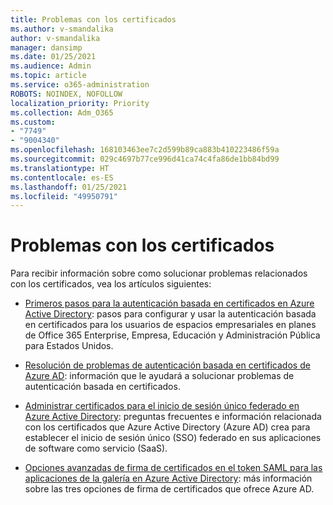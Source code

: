 ```yaml
---
title: Problemas con los certificados
ms.author: v-smandalika
author: v-smandalika
manager: dansimp
ms.date: 01/25/2021
ms.audience: Admin
ms.topic: article
ms.service: o365-administration
ROBOTS: NOINDEX, NOFOLLOW
localization_priority: Priority
ms.collection: Adm_O365
ms.custom:
- "7749"
- "9004340"
ms.openlocfilehash: 168103463ee7c2d599b89ca883b410223486f59a
ms.sourcegitcommit: 029c4697b77ce996d41ca74c4fa86de1bb84bd99
ms.translationtype: HT
ms.contentlocale: es-ES
ms.lasthandoff: 01/25/2021
ms.locfileid: "49950791"
---
```

# <a name="issues-with-certificates"></a>Problemas con los certificados

Para recibir información sobre como solucionar problemas relacionados con los certificados, vea los artículos siguientes:

- [Primeros pasos para la autenticación basada en certificados en Azure Active Directory](https://docs.microsoft.com/azure/active-directory/authentication/active-directory-certificate-based-authentication-get-started): pasos para configurar y usar la autenticación basada en certificados para los usuarios de espacios empresariales en planes de Office 365 Enterprise, Empresa, Educación y Administración Pública para Estados Unidos.

- [Resolución de problemas de autenticación basada en certificados de Azure AD](https://docs.microsoft.com/troubleshoot/azure/active-directory/certificate-based-authenticate-issue): información que le ayudará a solucionar problemas de autenticación basada en certificados.

- [Administrar certificados para el inicio de sesión único federado en Azure Active Directory](https://docs.microsoft.com/azure/active-directory/manage-apps/manage-certificates-for-federated-single-sign-on): preguntas frecuentes e información relacionada con los certificados que Azure Active Directory (Azure AD) crea para establecer el inicio de sesión único (SSO) federado en sus aplicaciones de software como servicio (SaaS).

- [Opciones avanzadas de firma de certificados en el token SAML para las aplicaciones de la galería en Azure Active Directory](https://docs.microsoft.com/azure/active-directory/manage-apps/certificate-signing-options): más información sobre las tres opciones de firma de certificados que ofrece Azure AD.
